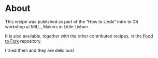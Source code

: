 # About


This recipe was published as part of the "How to Undo" intro to Git workshop at MILL, Makers in Little Lisbon.  

It is also available, together with the other contributed recipes, in the [Food to Fork](https://github.com/tiago-rorke/food-to-fork) repository.  

I tried them and they are delicious!
